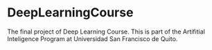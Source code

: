 # DeepLearningCourse

The final project of Deep Learning Course. This is part of the Artifitial Inteligence Program at Universidad San Francisco de Quito.

